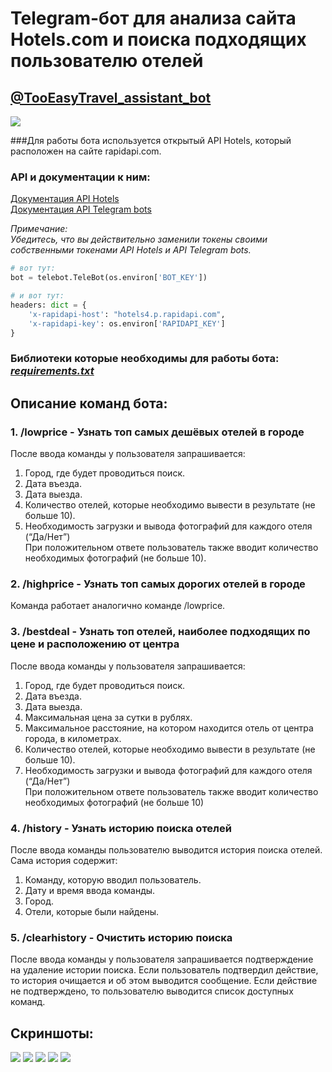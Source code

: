 # Telegram-бот для анализа сайта Hotels.com и поиска подходящих пользователю отелей
## [@TooEasyTravel_assistant_bot](https://t.me/TooEasyTravel_assistant_bot) 

![](pics/pic1.jpg)

###Для работы бота используется открытый API Hotels, который расположен на сайте rapidapi.com.
### API и документации к ним:
[Документация API Hotels](https://rapidapi.com/apidojo/api/hotels4)  
[Документация API Telegram bots](https://core.telegram.org/bots)

*Примечание:  
Убедитесь, что вы действительно заменили токены своими собственными токенами API Hotels и API Telegram bots.*  

````python
# вот тут:
bot = telebot.TeleBot(os.environ['BOT_KEY'])

# и вот тут:
headers: dict = {
    'x-rapidapi-host': "hotels4.p.rapidapi.com",
    'x-rapidapi-key': os.environ['RAPIDAPI_KEY']
}
````
### Библиотеки которые необходимы для работы бота:  *[requirements.txt](requirements.txt)*
## Описание команд бота:
### 1. /lowprice - Узнать топ самых дешёвых отелей в городе
После ввода команды у пользователя запрашивается:
1. Город, где будет проводиться поиск.
2. Дата въезда.
3. Дата выезда.
4. Количество отелей, которые необходимо вывести в результате (не больше 10).
5. Необходимость загрузки и вывода фотографий для каждого отеля (“Да/Нет”)  
    При положительном ответе пользователь также вводит количество необходимых фотографий (не больше 10).

### 2. /highprice - Узнать топ самых дорогих отелей в городе
Команда работает аналогично команде /lowprice.

### 3. /bestdeal - Узнать топ отелей, наиболее подходящих по цене и расположению от центра
После ввода команды у пользователя запрашивается:
1. Город, где будет проводиться поиск.
2. Дата въезда.
3. Дата выезда.
4. Максимальная цена за сутки в рублях.
5. Максимальное расстояние, на котором находится отель от центра города, в километрах.
6. Количество отелей, которые необходимо вывести в результате (не больше 10).
7. Необходимость загрузки и вывода фотографий для каждого отеля (“Да/Нет”)  
   При положительном ответе пользователь также вводит количество необходимых фотографий (не больше 10)

### 4. /history - Узнать историю поиска отелей
После ввода команды пользователю выводится история поиска отелей. Сама история
содержит:
1. Команду, которую вводил пользователь.
2. Дату и время ввода команды.
3. Город.
4. Отели, которые были найдены.

### 5. /clearhistory - Очистить историю поиска
После ввода команды у пользователя запрашивается подтверждение на удаление истории поиска.
Если пользователь подтвердил действие, то история очищается и об этом выводится сообщение.
Если действие не подтверждено, то пользователю выводится список доступных команд.

## Скриншоты:

![](pics/pic2.jpg)
![](pics/pic3.jpg)
![](pics/pic5.jpg)
![](pics/pic6.jpg)
![](pics/pic7.jpg)
